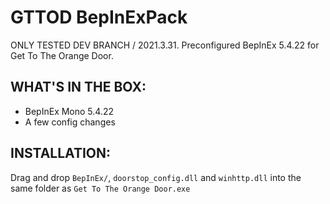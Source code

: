 # GTTOD BepInExPack
ONLY TESTED DEV BRANCH / 2021.3.31.
Preconfigured BepInEx 5.4.22 for Get To The Orange Door.
## WHAT'S IN THE BOX:
 - BepInEx Mono 5.4.22
 - A few config changes
## INSTALLATION:
Drag and drop `BepInEx/`, `doorstop_config.dll` and `winhttp.dll` into the same folder as `Get To The Orange Door.exe`
